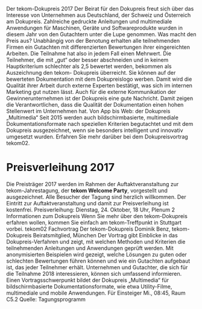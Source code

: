 Der tekom-Dokupreis 2017
Der Beirat für den Dokupreis freut sich über das Interesse von Unternehmen aus Deutschland, 
der Schweiz und Österreich am Dokupreis. Zahlreiche gedruckte Anleitungen
und multimediale Anwendungen für Maschinen, Geräte und Softwareprodukte wurden 
in diesem Jahr von den Gutachtern unter die Lupe genommen.
Was macht den Preis aus?
Unabhängig von der Benotung erhalten alle
teilnehmenden Firmen ein Gutachten mit differenzierten
Bewertungen ihrer eingereichten Arbeiten. 
Die Teilnahme hat also in jedem Fall
einen Mehrwert. Die Teilnehmer, die mit „gut“
oder besser abschneiden und in keinem
Hauptkriterium schlechter als 2,5 bewertet
werden, bekommen als Auszeichnung den tekom-
Dokupreis überreicht. Sie können auf der
bewerteten Dokumentation mit dem Dokupreislogo
werben. Damit wird die Qualität ihrer
Arbeit durch externe Experten bestätigt,
was sich im internen Marketing gut nutzen lässt.
Auch für die externe Kommunikation der
Gewinnerunternehmen ist der Dokupreis eine
gute Nachricht. Damit zeigen die Verantwortlichen,
dass die Qualität der Dokumentation
einen hohen Stellenwert im Unternehmen hat.
Von App bis Web: der Dokupreis „Multimedia“
Seit 2015 werden auch bildschirmbasierte, multimediale
Dokumentationsformate nach speziellen
Kriterien begutachtet und mit dem Dokupreis ausgezeichnet,
wenn sie besonders intelligent und
innovativ umgesetzt wurden. Erfahren Sie mehr
darüber bei dem Dokupreisvortrag tekom02.
# Preisverleihung 2017
Die Preisträger 2017 werden im Rahmen der Auftaktveranstaltung
zur tekom-Jahrestagung, der **tekom Welcome Party**, vorgestellt und ausgezeichnet.
Alle Besucher der Tagung sind herzlich willkommen.
Der Eintritt zur Auftaktveranstaltung und damit zur Preisverleihung
ist kostenfrei.
Preisverleihung: Dienstag, 24. Oktober, 18 Uhr, Plenum 2
Informationen zum Dokupreis
Wenn Sie mehr über den tekom-Dokupreis erfahren wollen, kommen Sie einfach am
tekom-Treffpunkt in Stuttgart vorbei.
tekom02 Fachvortrag
Der tekom-Dokupreis
Dominik Benz, tekom-Dokupreis Beiratsmitglied, München
Der Vortrag gibt Einblicke in das Dokupreis-Verfahren und zeigt, mit welchen Methoden 
und Kriterien die teilnehmenden Anleitungen und Anwendungen geprüft werden. 
Mit anonymisierten Beispielen wird gezeigt, welche Lösungen zu guten oder
schlechten Bewertungen führen können und wie ein Gutachten aufgebaut ist, 
das jeder Teilnehmer erhält. Unternehmen und Gutachter, die sich für die
Teilnahme 2018 interessieren, können sich umfassend informieren. 
Einen Vortragsschwerpunkt bildet der Dokupreis „Multimedia“ für bildschirmbasierte
Dokumentationsformate, wie etwa Utility-Filme, multimediale und mobile Anwendungen.
Für Einsteiger
Mi., 08:45, Raum C5.2
Quelle: Tagungsprogramm
